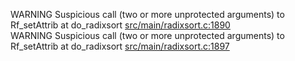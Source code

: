 WARNING Suspicious call (two or more unprotected arguments) to Rf_setAttrib at do_radixsort [src/main/radixsort.c:1890](https://github.com/wch/r-source/blob/b3620ddd6a27051d04b7986d18ed96ae09057812/src/main/radixsort.c/#L1890)  
WARNING Suspicious call (two or more unprotected arguments) to Rf_setAttrib at do_radixsort [src/main/radixsort.c:1897](https://github.com/wch/r-source/blob/b3620ddd6a27051d04b7986d18ed96ae09057812/src/main/radixsort.c/#L1897)  
